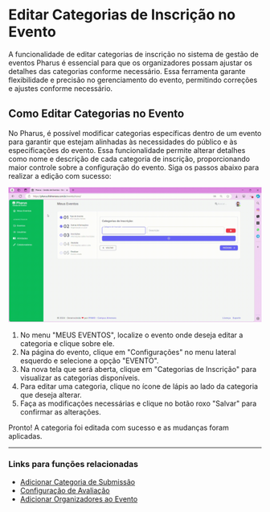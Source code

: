 # Editar Categorias de Inscrição no Evento

A funcionalidade de editar categorias de inscrição no sistema de gestão de eventos Pharus é essencial para que os organizadores possam ajustar os detalhes das categorias conforme necessário. Essa ferramenta garante flexibilidade e precisão no gerenciamento do evento, permitindo correções e ajustes conforme necessário. 

## Como Editar Categorias no Evento

No Pharus, é possível modificar categorias específicas dentro de um evento para garantir que estejam alinhadas às necessidades do público e às especificações do evento. Essa funcionalidade permite alterar detalhes como nome e descrição de cada categoria de inscrição, proporcionando maior controle sobre a configuração do evento. Siga os passos abaixo para realizar a edição com sucesso:

![](../../images/criar_evento4.gif)

1. No menu "MEUS EVENTOS", localize o evento onde deseja editar a categoria e clique sobre ele.
2. Na página do evento, clique em "Configurações" no menu lateral esquerdo e selecione a opção "EVENTO".
3. Na nova tela que será aberta, clique em "Categorias de Inscrição" para visualizar as categorias disponíveis.
4. Para editar uma categoria, clique no ícone de lápis ao lado da categoria que deseja alterar.
5. Faça as modificações necessárias e clique no botão roxo "Salvar" para confirmar as alterações.

Pronto! A categoria foi editada com sucesso e as mudanças foram aplicadas.

---

### Links para funções relacionadas
- [Adicionar Categoria de Submissão](../Submissões/AdicionarCategoriaSubmissao.md)
- [Configuração de Avaliação](../Avaliação/1%20-%20Configurações%20de%20Avaliação.md)
- [Adicionar Organizadores ao Evento](../Configurações%20Geriais%20do%20Evento/AdicionarOrganizadoresEvento.md)
